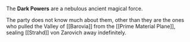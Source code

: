 The **Dark Powers** are a nebulous ancient magical force. 

The party does not know much about them, other than they are the ones who pulled the Valley of [[Barovia]] from the [[Prime Material Plane]], sealing [[Strahd]] von Zarovich away indefinitely.